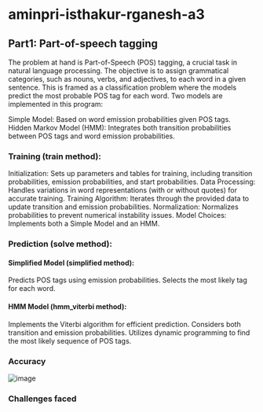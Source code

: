 # aminpri-isthakur-rganesh-a3

## Part1: Part-of-speech tagging

The problem at hand is Part-of-Speech (POS) tagging, a crucial task in natural language processing. The objective is to assign grammatical categories, such as nouns, verbs, and adjectives, to each word in a given sentence. This is framed as a classification problem where the models predict the most probable POS tag for each word. Two models are implemented in this program:

Simple Model: Based on word emission probabilities given POS tags.
Hidden Markov Model (HMM): Integrates both transition probabilities between POS tags and word emission probabilities.

### Training (train method):
Initialization: Sets up parameters and tables for training, including transition probabilities, emission probabilities, and start probabilities.
Data Processing: Handles variations in word representations (with or without quotes) for accurate training.
Training Algorithm: Iterates through the provided data to update transition and emission probabilities.
Normalization: Normalizes probabilities to prevent numerical instability issues.
Model Choices: Implements both a Simple Model and an HMM.

### Prediction (solve method):
#### Simplified Model (simplified method):
Predicts POS tags using emission probabilities.
Selects the most likely tag for each word.

#### HMM Model (hmm_viterbi method):
Implements the Viterbi algorithm for efficient prediction.
Considers both transition and emission probabilities.
Utilizes dynamic programming to find the most likely sequence of POS tags.

### Accuracy
![image](https://media.github.iu.edu/user/24716/files/94faaf4e-f710-443b-abc6-66c4f5ce07e0)

### Challenges faced
